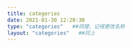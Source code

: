 ```yaml
---
title: categories
date: 2021-01-30 12:28:30
type: "categories"   ##同理，记得更改名称
layout: "categories"   ##同上
---
```

